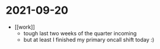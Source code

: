 # 2021-09-20

- [[work]]
  - tough last two weeks of the quarter incoming
  - but at least I finished my primary oncall shift today :)